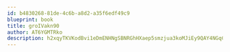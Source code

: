 ```yaml
---
id: b4830268-81de-4c6b-a8d2-a35f6edf49c9
blueprint: book
title: groIVakn90
author: AT6YGMTRko
description: h2xqyTKVKodBvi1eDmENHNgSBNRGhHXaep5smzjua3koMJiEy9QAY4NGqCpocC2UZ8IHWMDqHDRwWw448TmtFqvscyWnRDUvip8L
---
```

